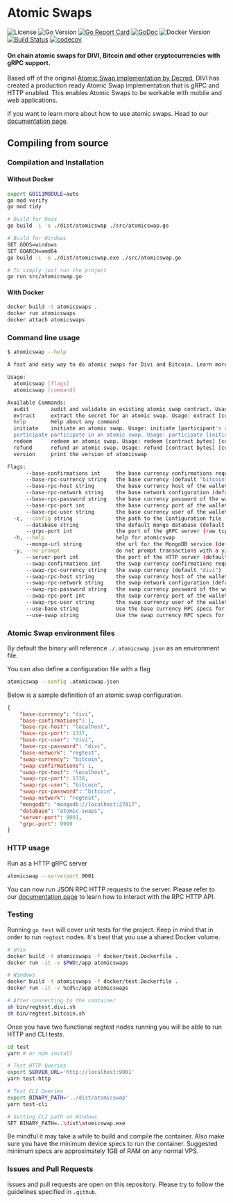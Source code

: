 # Atomic Swaps

![License](https://img.shields.io/badge/license-MIT-blue.svg)
![Go Version](https://img.shields.io/badge/Go-v1.13-blue.svg)
[![Go Report Card](https://goreportcard.com/badge/github.com/DiviProject/atomic-swaps)](https://goreportcard.com/report/github.com/DiviProject/atomic-swaps)
[![GoDoc](https://godoc.org/DiviProject/atomic-swaps?status.svg)](https://godoc.org/DiviProject/atomic-swaps)
![Docker Version](https://img.shields.io/badge/Docker-v2.0.0-blue.svg)
[![Build Status](https://travis-ci.org/DiviProject/atomic-swaps.svg?branch=master)](https://travis-ci.org/DiviProject/atomic-swaps)
[![codecov](https://codecov.io/gh/DiviProject/atomic-swaps/branch/master/graph/badge.svg)](https://codecov.io/gh/DiviProject/atomic-swaps)

#### On chain atomic swaps for DIVI, Bitcoin and other cryptocurrencies with gRPC support.

Based off of the original [Atomic Swap implementation by Decred](https://github.com/decred/atomicswap), DIVI has created a production ready Atomic Swap implementation that is gRPC and HTTP enabled. This enables Atomic Swaps to be workable with mobile and web applications.

If you want to learn more about how to use atomic swaps. Head to our [documentation page](https://atomic-swaps.diviproject.org).

## Compiling from source

### Compilation and Installation

#### Without Docker

```bash
export GO111MODULE=auto
go mod verify
go mod tidy

# Build for Unix
go build -i -o ./dist/atomicswap ./src/atomicswap.go

# Build for Windows
SET GOOS=windows
SET GOARCH=amd64
go build -i -o ./dist/atomicswap.exe ./src/atomicswap.go

# To simply just run the project
go run src/atomicswap.go
```

#### With Docker

```bash
docker build -t atomicswaps .
docker run atomicswaps
docker attach atomicswaps
```

### Command line usage

```bash
$ atomicswap --help

A fast and easy way to do atomic swaps for Divi and Bitcoin. Learn more at https://github.com/DiviProject/atomic-swaps

Usage:
  atomicswap [flags]
  atomicswap [command]

Available Commands:
  audit       audit and validate an existing atomic swap contract. Usage: audit [contract bytes] [contract transaction bytes]
  extract     extract the secret for an atomic swap. Usage: extract [contract transaction bytes] [secret]
  help        Help about any command
  initiate    initiate an atomic swap. Usage: initiate [participant's address] [amount]
  participate participate in an atomic swap. Usage: participate [initiator's address] [amount] [secret]
  redeem      redeem an atomic swap. Usage: redeem [contract bytes] [contract transaction bytes] [secret]
  refund      refund an atomic swap. Usage: refund [contract bytes] [contract transaction bytes]
  version     print the version of atomicswap

Flags:
      --base-confirmations int     the base currency confirmations required to redeem a swap (default 1)
      --base-rpc-currency string   the base currency (default "bitcoin")
      --base-rpc-host string       the base currency host of the wallet RPC server (default "localhost")
      --base-rpc-network string    the base network configuration (default "regtest")
      --base-rpc-password string   the base currency password of the wallet RPC server (default "password")
      --base-rpc-port int          the base currency port of the wallet RPC server (default 1337)
      --base-rpc-user string       the base currency user of the wallet RPC server (default "user")
  -c, --config string              the path to the Configuration file
      --database string            the default mongo database (default "atomic-swaps")
      --grpc-port int              the port of the gRPC server (raw tcp) (default 9999)
  -h, --help                       help for atomicswap
      --mongo-url string           the url for the MongoDB service (default "mongodb://localhost:27017")
  -y, --no-prompt                  do not prompt transactions with a y/n
      --server-port int            the port of the HTTP server (default 9001)
      --swap-confirmations int     the swap currency confirmations required to redeem a swap (default 1)
      --swap-rpc-currency string   the swap currency (default "divi")
      --swap-rpc-host string       the swap currency host of the wallet RPC server (default "localhost")
      --swap-rpc-network string    the swap network configuration (default "regtest")
      --swap-rpc-password string   the swap currency password of the wallet RPC server (default "password")
      --swap-rpc-port int          the swap currency port of the wallet RPC server (default 1337)
      --swap-rpc-user string       the swap currency user of the wallet RPC server (default "user")
      --use-base string            Use the base currency RPC specs for the CLI command, default is base (default "base")
      --use-swap string            Use the swap currency RPC specs for the CLI command, default is base (default "swap")
```

### Atomic Swap environment files

By default the binary will reference `./.atomicswap.json` as an environment file.

You can also define a configuration file with a flag

```bash
atomicswap --config .atomicswap.json
```

Below is a sample definition of an atomic swap configuration.

```json
{
    "base-currency": "divi",
    "base-confirmations": 1,
    "base-rpc-host": "localhost",
    "base-rpc-port": 1337,
    "base-rpc-user": "divi",
    "base-rpc-password": "divi",
    "base-network": "regtest",
    "swap-currency": "bitcoin",
    "swap-confirmations": 1,
    "swap-rpc-host": "localhost",
    "swap-rpc-port": 1338,
    "swap-rpc-user": "bitcoin",
    "swap-rpc-password": "bitcoin",
    "swap-network": "regtest",
    "mongodb": "mongodb://localhost:27017",
    "database": "atomic-swaps",
    "server-port": 9001,
    "grpc-port": 9999
}

```

### HTTP usage

Run as a HTTP gRPC server

```bash
atomicswap --serverport 9001
```

You can now run JSON RPC HTTP requests to the server. Please refer to our [documentation page](https://atomic-swaps.diviproject.org) to learn how to interact with the RPC HTTP API.

### Testing

Running `go test` will cover unit tests for the project.
Keep in mind that in order to run `regtest` nodes. It's best that you use a shared Docker volume.

```bash
# Unix
docker build -t atomicswaps -f docker/test.Dockerfile .
docker run -it -v $PWD:/app atomicswaps

# Windows
docker build -t atomicswaps -f docker/test.Dockerfile .
docker run -it -v %cd%:/app atomicswaps

# After connecting to the container
sh bin/regtest.divi.sh
sh bin/regtest.bitcoin.sh
```

Once you have two functional regtest nodes running you will be able to run HTTP and CLI tests.

```bash
cd test
yarn # or npm install

# Test HTTP Queries
export SERVER_URL='http://localhost:9001'
yarn test-http

# Test CLI Queries
export BINARY_PATH='../dist/atomicswap'
yarn test-cli

# Setting CLI path on Windows
SET BINARY_PATH=..\dist\atomicswap.exe
```

Be mindful it may take a while to build and compile the container. Also make sure you have the minimum device specs to run the container. Suggested minimum specs are approximately 1GB of RAM on any normal VPS.

### Issues and Pull Requests

Issues and pull requests are open on this repository. Please try to follow the guidelines specified in `.github`.
